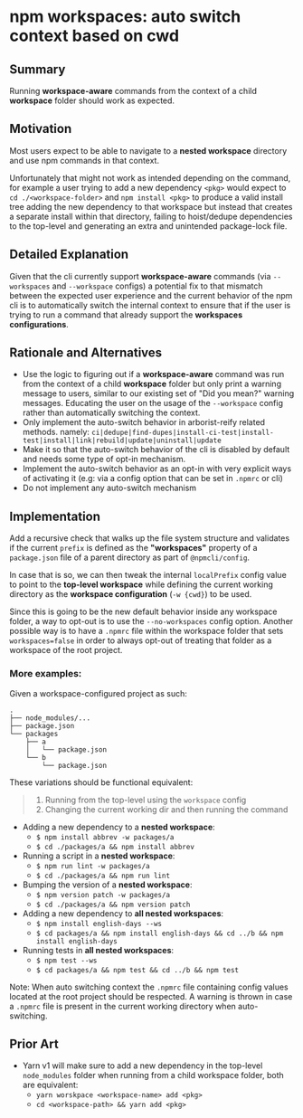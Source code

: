 # npm workspaces: auto switch context based on cwd

## Summary

Running **workspace-aware** commands from the context of a child **workspace** folder should work as expected.

## Motivation

Most users expect to be able to navigate to a **nested workspace** directory and use npm commands in that context.

Unfortunately that might not work as intended depending on the command, for example a user trying to add a new dependency `<pkg>` would expect to `cd ./<workspace-folder>` and `npm install <pkg>` to produce a valid install tree adding the new dependency to that workspace but instead that creates a separate install within that directory, failing to hoist/dedupe dependencies to the top-level and generating an extra and unintended package-lock file.

## Detailed Explanation

Given that the cli currently support **workspace-aware** commands (via `--workspaces` and `--workspace` configs) a potential fix to that mismatch between the expected user experience and the current behavior of the npm cli is to automatically switch the internal context to ensure that if the user is trying to run a command that already support the **workspaces configurations**.

## Rationale and Alternatives

- Use the logic to figuring out if a **workspace-aware** command was run from the context of a child **workspace** folder but only print a warning message to users, similar to our existing set of "Did you mean?" warning messages. Educating the user on the usage of the `--workspace` config rather than automatically switching the context.
- Only implement the auto-switch behavior in arborist-reify related methods. namely: `ci|dedupe|find-dupes|install-ci-test|install-test|install|link|rebuild|update|uninstall|update`
- Make it so that the auto-switch behavior of the cli is disabled by default and needs some type of opt-in mechanism.
- Implement the auto-switch behavior as an opt-in with very explicit ways of activating it (e.g: via a config option that can be set in `.npmrc` or cli)
- Do not implement any auto-switch mechanism

## Implementation

Add a recursive check that walks up the file system structure and validates if the current `prefix` is defined as the **"workspaces"** property of a `package.json` file of a parent directory as part of `@npmcli/config`.

In case that is so, we can then tweak the internal `localPrefix` config value to point to the **top-level workspace** while defining the current working directory as the **workspace configuration** (`-w {cwd}`) to be used.

Since this is going to be the new default behavior inside any workspace folder, a way to opt-out is to use the `--no-workspaces` config option. Another possible way is to have a `.npmrc` file within the workspace folder that sets `workspaces=false` in order to always opt-out of treating that folder as a workspace of the root project.

### More examples:

Given a workspace-configured project as such:

```
.
├── node_modules/...
├── package.json
└── packages
    ├── a
    │   └── package.json
    └── b
        └── package.json
```

These variations should be functional equivalent:

> 1. Running from the top-level using the `workspace` config
> 2. Changing the current working dir and then running the command

- Adding a new dependency to a **nested workspace**:
  - `$ npm install abbrev -w packages/a`
  - `$ cd ./packages/a && npm install abbrev`
- Running a script in a **nested workspace**:
  - `$ npm run lint -w packages/a`
  - `$ cd ./packages/a && npm run lint`
- Bumping the version of a **nested workspace**:
  - `$ npm version patch -w packages/a`
  - `$ cd ./packages/a && npm version patch`
- Adding a new dependency to **all nested workspaces**:
  - `$ npm install english-days --ws`
  - `$ cd packages/a && npm install english-days && cd ../b && npm install english-days`
- Running tests in **all nested workspaces**:
  - `$ npm test --ws`
  - `$ cd packages/a && npm test && cd ../b && npm test`

Note: When auto switching context the `.npmrc` file containing config values located at the root project should be respected. A warning is thrown in case a `.npmrc` file is present in the current working directory when auto-switching.

## Prior Art

- Yarn v1 will make sure to add a new dependency in the top-level `node_modules` folder when running from a child workspace folder, both are equivalent:
  - `yarn worskpace <workspace-name> add <pkg>`
  - `cd <workspace-path> && yarn add <pkg>`
